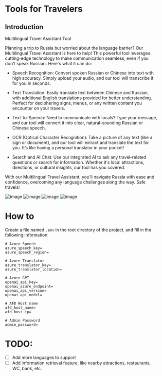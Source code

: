 # Tools for Travelers

## Introduction

Multilingual Travel Assistant Tool

Planning a trip to Russia but worried about the language barrier? Our Multilingual Travel Assistant is here to help! This powerful tool leverages cutting-edge technology to make communication seamless, even if you don't speak Russian. Here's what it can do:

- Speech Recognition: Convert spoken Russian or Chinese into text with high accuracy. Simply upload your audio, and our tool will transcribe it for you in seconds.

- Text Translation: Easily translate text between Chinese and Russian, with additional English translations provided for better understanding. Perfect for deciphering signs, menus, or any written content you encounter on your travels.

- Text-to-Speech: Need to communicate with locals? Type your message, and our tool will convert it into clear, natural-sounding Russian or Chinese speech.

- OCR (Optical Character Recognition): Take a picture of any text (like a sign or document), and our tool will extract and translate the text for you. It’s like having a personal translator in your pocket!

- Search and AI Chat: Use our integrated AI to ask any travel-related questions or search for information. Whether it's local attractions, directions, or cultural insights, our tool has you covered.

With our Multilingual Travel Assistant, you'll navigate Russia with ease and confidence, overcoming any language challenges along the way. Safe travels!

![image](https://github.com/user-attachments/assets/6d183c55-eebb-4759-8200-a7ccf0a41806)
![image](https://github.com/user-attachments/assets/f6ff5516-ced7-46a1-9ad8-c5a73e6e4ba2)
![image](https://github.com/user-attachments/assets/dc64fee1-b2a0-4417-8176-1951bae2421c)
![image](https://github.com/user-attachments/assets/6ee593a1-c7ff-4d10-9053-9bcb2c83507e)

# How to
Create a file named `.env` in the root directory of the project, and fill in the following information:

```
# Azure Speech
azure_speech_key=
azure_speech_region=

# Azure Translator
azure_translator_key=
azure_translator_location=

# Azure GPT
openai_api_key=
openai_azure_endpoint=
openai_api_version=
openai_api_model=

# AFD Host name
afd_host_name=
afd_host_ip=

# Admin Password
admin_password=
```


# TODO:
- [ ] Add more languages to support
- [ ] Add information retrieval feature, like nearby attractions, restaurants, WC, bank, etc.
